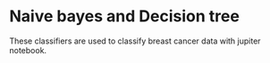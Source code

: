 # Naive bayes and Decision tree
These classifiers are used to classify breast cancer data with jupiter notebook.

